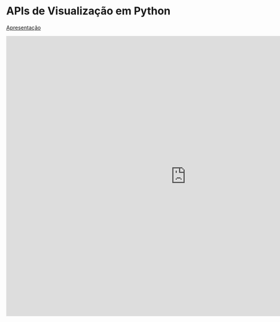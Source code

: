 # APIs de Visualização em Python

[Apresentação](https://docs.google.com/presentation/d/1giL3GahfnR3J4JjaT6rb1DpjgaWtkJB8d3TDO8ZGhac/pub?start=false&loop=false&delayms=3000)

<iframe src="https://docs.google.com/presentation/d/1giL3GahfnR3J4JjaT6rb1DpjgaWtkJB8d3TDO8ZGhac/embed?start=false&loop=false&delayms=3000" frameborder="0" width="960" height="749" allowfullscreen="true" mozallowfullscreen="true" webkitallowfullscreen="true"></iframe>